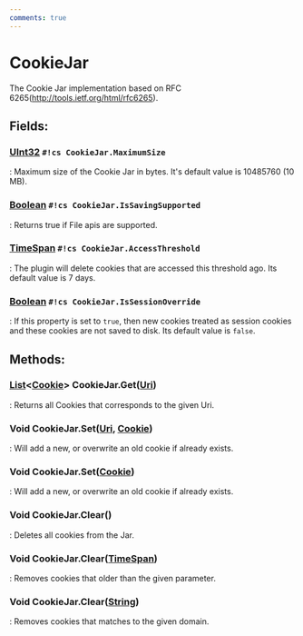 ```yaml
---
comments: true
---
```

# CookieJar

The Cookie Jar implementation based on RFC 6265(http://tools.ietf.org/html/rfc6265). 

## **Fields**:
### **[UInt32](https://learn.microsoft.com/en-us/dotnet/api/System.UInt32) `#!cs CookieJar.MaximumSize`**
: Maximum size of the Cookie Jar in bytes. It's default value is 10485760 (10 MB). 
### **[Boolean](https://learn.microsoft.com/en-us/dotnet/api/System.Boolean) `#!cs CookieJar.IsSavingSupported`**
: Returns true if File apis are supported. 
### **[TimeSpan](https://learn.microsoft.com/en-us/dotnet/api/System.TimeSpan) `#!cs CookieJar.AccessThreshold`**
: The plugin will delete cookies that are accessed this threshold ago. Its default value is 7 days. 
### **[Boolean](https://learn.microsoft.com/en-us/dotnet/api/System.Boolean) `#!cs CookieJar.IsSessionOverride`**
: If this property is set to `true`, then new cookies treated as session cookies and these cookies are not saved to disk. Its default value is `false`. 
## **Methods**:

### [List](https://learn.microsoft.com/en-us/dotnet/api/System.Collections.Generic.List-1)&lt;[Cookie](Cookie.md)&gt; CookieJar.Get([Uri](https://learn.microsoft.com/en-us/dotnet/api/System.Uri))
: Returns all Cookies that corresponds to the given Uri. 

### Void CookieJar.Set([Uri](https://learn.microsoft.com/en-us/dotnet/api/System.Uri), [Cookie](Cookie.md))
: Will add a new, or overwrite an old cookie if already exists. 

### Void CookieJar.Set([Cookie](Cookie.md))
: Will add a new, or overwrite an old cookie if already exists. 

### Void CookieJar.Clear()
: Deletes all cookies from the Jar. 

### Void CookieJar.Clear([TimeSpan](https://learn.microsoft.com/en-us/dotnet/api/System.TimeSpan))
: Removes cookies that older than the given parameter. 

### Void CookieJar.Clear([String](https://learn.microsoft.com/en-us/dotnet/api/System.String))
: Removes cookies that matches to the given domain. 
